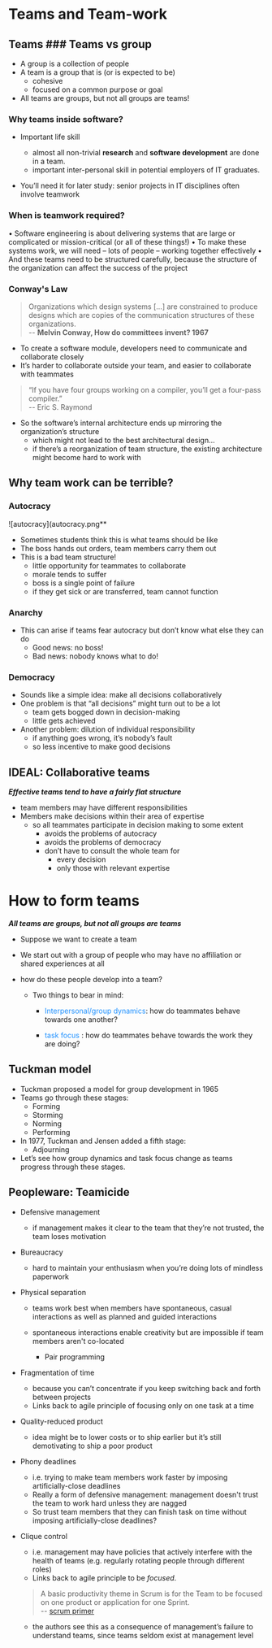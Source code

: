 # Teams and Team-work

## Teams ### Teams vs group
* A group is a collection of people
* A team is a group that is (or is expected to be)
  * cohesive
  * focused on a common purpose or goal
* All teams are groups, but not all groups are teams!

### Why teams inside software?
* Important life skill
    * almost all non-trivial **research** and **software development** are done in a team.
    * important inter-personal skill in potential employers of IT graduates. 
    
* You’ll need it for later study: senior projects in IT disciplines often
involve teamwork

### When is teamwork required?
• Software engineering is about delivering systems that are large or
complicated or mission-critical (or all of these things!)
• To make these systems work, we will need
– lots of people
– working together effectively
• And these teams need to be structured carefully, because the
structure of the organization can affect the success of the project


### Conway's Law
> Organizations which design systems [...] are constrained to produce designs which are copies of the communication structures of these organizations. <br/>
> -- **Melvin Conway, How do committees invent? 1967**

* To create a software module, developers need to communicate and collaborate
closely
* It’s harder to collaborate outside your team, and easier to collaborate with
teammates

> “If you have four groups working on a compiler, you’ll get a four-pass compiler.” <br/>
> -- Eric S. Raymond

* So the software’s internal architecture ends up mirroring the organization’s
structure
  * which might not lead to the best architectural design…
  * if there’s a reorganization of team structure, the existing architecture might become hard to
  work with

## Why team work can be terrible?

### Autocracy

![autocracy](autocracy.png**

* Sometimes students think this is
what teams should be like
* The boss hands out orders, team
members carry them out
* This is a bad team structure!
  * little opportunity for teammates to collaborate
  * morale tends to suffer
  * boss is a single point of failure 
  * if they get sick or are transferred, team cannot function

### Anarchy
* This can arise if teams fear
autocracy but don’t know what
else they can do
  * Good news: no boss!
  * Bad news: nobody knows what to do!
  
### Democracy
* Sounds like a simple idea: make all decisions collaboratively
* One problem is that “all decisions” might
turn out to be a lot
  * team gets bogged down in decision-making
  * little gets achieved
* Another problem: dilution of individual responsibility
  * if anything goes wrong, it’s nobody’s fault
  * so less incentive to make good decisions
  
## IDEAL: Collaborative teams
***Effective teams tend to have a fairly flat structure***
  * team members may have different responsibilities
* Members make decisions within their area of expertise
  * so all teammates participate in decision making to some extent
    * avoids the problems of autocracy
    * avoids the problems of democracy
    * don’t have to consult the whole team for
      * every decision
      * only those with relevant expertise

# How to form teams
***All teams are groups, but not all groups are teams***
* Suppose we want to create a team

* We start out with a group of people who may have no affiliation or shared
experiences at all

* how do these people develop into a team?

  * Two things to bear in mind:

    * <span style="color: #1e90ff">Interpersonal/group dynamics</span>: how do teammates behave towards one
    another?

    * <span style="color: #1e90ff"> task focus </span>: how do teammates behave towards the work they are doing?

## Tuckman model
* Tuckman proposed a model for group development in 1965
* Teams go through these stages:
  * Forming
  * Storming
  * Norming
  * Performing
* In 1977, Tuckman and Jensen added a fifth stage:
  * Adjourning
* Let’s see how group dynamics and task focus change as teams progress through these stages.

## Peopleware: Teamicide
* Defensive management
    * if management makes it clear to the team that they’re not trusted, the team loses motivation

* Bureaucracy
    * hard to maintain your enthusiasm when you’re doing lots of mindless paperwork

* Physical separation
    * teams work best when members have spontaneous, casual interactions as well as planned and guided interactions

    * spontaneous interactions enable creativity but are impossible if team members aren't co-located
        * Pair programming

* Fragmentation of time
    * because you can’t concentrate if you keep switching back and forth between projects
    * Links back to agile principle of focusing only on one task at a time

* Quality-reduced product
    * idea might be to lower costs or to ship earlier but it’s still demotivating to ship a poor product

* Phony deadlines
  * i.e. trying to make team members work faster by imposing artificially-close deadlines
  * Really a form of defensive management: management doesn't trust the team to work hard unless they are nagged
  * So trust team members that they can finish task on time without imposing artificially-close deadlines?

* Clique control
  * i.e. management may have policies that actively interfere with the health of teams (e.g. regularly rotating people through different roles)
  * Links back to agile principle to be *focused*.
  > A basic productivity theme in Scrum is for the Team to be focused on one product or application for one Sprint. <br />
  > -- [scrum primer][scrumprimer]
  * the authors see this as a consequence of management’s failure to understand teams, since teams seldom exist at management level

[scrumprimer]: https://scrumprimer.org/
